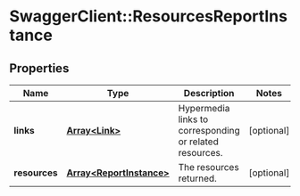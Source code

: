 # SwaggerClient::ResourcesReportInstance

## Properties
Name | Type | Description | Notes
------------ | ------------- | ------------- | -------------
**links** | [**Array&lt;Link&gt;**](Link.md) | Hypermedia links to corresponding or related resources. | [optional] 
**resources** | [**Array&lt;ReportInstance&gt;**](ReportInstance.md) | The resources returned. | [optional] 


